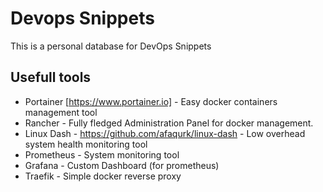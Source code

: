 # Devops Snippets

This is a personal database for DevOps Snippets


## Usefull tools

- Portainer [https://www.portainer.io] - Easy docker containers management tool
- Rancher - Fully fledged Administration Panel for docker management. 
- Linux Dash - https://github.com/afaqurk/linux-dash - Low overhead system health monitoring tool
- Prometheus - System monitoring tool
- Grafana - Custom Dashboard (for prometheus)
- Traefik - Simple docker reverse proxy 
